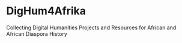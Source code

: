 # DigHum4Afrika
Collecting Digital Humanities Projects and Resources for African and African Diaspora History 

